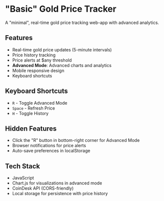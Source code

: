 # "Basic" Gold Price Tracker

A "minimal", real-time gold price tracking web-app with advanced analytics.

## Features
- Real-time gold price updates (5-minute intervals)
- Price history tracking
- Price alerts at $any threshold
- **Advanced Mode**: Advanced charts and analytics
- Mobile responsive design
- Keyboard shortcuts

## Keyboard Shortcuts
- `R` - Toggle Advanced Mode
- `Space` - Refresh Price
- `H` - Toggle History

## Hidden Features
- Click the "R" button in bottom-right corner for Advanced Mode
- Browser notifications for price alerts
- Auto-save preferences in localStorage

## Tech Stack
- JavaScript
- Chart.js for visualizations in advanced mode
- CoinDesk API (CORS-friendly)
- Local storage for persistence with price history
